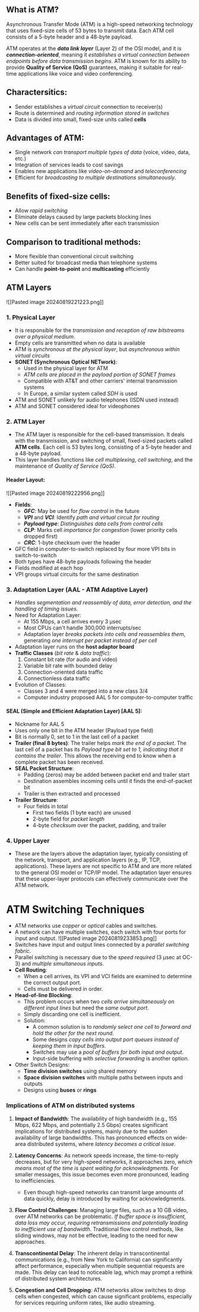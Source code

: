 ## What is ATM?
Asynchronous Transfer Mode (ATM) is a high-speed networking technology that uses fixed-size cells of 53 bytes to transmit data. Each ATM cell consists of a 5-byte header and a 48-byte payload.

ATM operates at the ***data link layer*** (Layer 2) of the OSI model, and it is ***connection-oriented***, meaning it *establishes a virtual connection between endpoints before data transmission begins*. ATM is known for its ability to provide **Quality of Service (QoS)** guarantees, making it suitable for real-time applications like voice and video conferencing. 
## Charactersitics:
- Sender establishes a *virtual circuit* connection to receiver(s)
- Route is determined and *routing information stored in switches*
- Data is divided into small, fixed-size units called **cells**
## Advantages of ATM:
- Single network *can transport multiple types of data* (voice, video, data, etc.)
- Integration of services leads to cost savings
- Enables new applications like *video-on-demand* and *teleconferencing*
- Efficient for *broadcasting to multiple destinations simultaneously*.
## Benefits of fixed-size cells:
- Allow *rapid switching*
- Eliminate delays caused by large packets blocking lines
- New cells can be sent immediately after each transmission
## Comparison to traditional methods:
- More flexible than conventional circuit switching
- Better suited for broadcast media than telephone systems
- Can handle **point-to-point** and **multicasting** efficiently

## ATM Layers
![[Pasted image 20240819221223.png]]
### 1. Physical Layer
- It is responsible for the *transmission and reception of raw bitstreams over a physical medium*.
- Empty cells are transmitted when no data is available
- ATM is *synchronous at the physical layer*, but *asynchronous within virtual circuits*
- **SONET (Synchronous Optical NETwork)**:
	- Used in the physical layer for ATM
	- *ATM cells are placed in the payload portion of SONET frames*
	- Compatible with AT&T and other carriers' internal transmission systems
	- In Europe, a similar system called *SDH* is used
- ATM and SONET unlikely for audio telephones (ISDN used instead)
- ATM and SONET considered ideal for videophones

### 2. ATM Layer
 - The ATM layer is responsible for the cell-based transmission. It deals with the transmission, and switching of small, fixed-sized packets called **ATM cells**. Each cell is 53 bytes long, consisting of a 5-byte header and a 48-byte payload. 
 - This layer handles functions like *cell multiplexing*, *cell switching*, and the maintenance of *Quality of Service (QoS)*.
#### Header Layout:
![[Pasted image 20240819222956.png]]
- **Fields**:	
	- ***GFC***: May be used for *flow control* in the future
	- ***VPI*** and ***VCI***: Identify *path and virtual circuit for routing*
	- ***Payload type***: *Distinguishes data cells from control cells*
	- ***CLP***: Marks cell *importance for congestion* (lower priority cells dropped first)
	- ***CRC***: 1-byte checksum over the header
- GFC field in computer-to-switch replaced by four more VPI bits in switch-to-switch
- Both types have 48-byte payloads following the header
- Fields modified at each hop
- VPI groups virtual circuits for the same destination

### 3. Adaptation Layer (AAL - ATM Adaptive Layer)
- *Handles segmentation and reassembly of data, error detection, and the handling of timing issues.*
-  Need for Adaptation Layer:
	- At 155 Mbps, a cell arrives every 3 μsec
	- Most CPUs can't handle 300,000 interrupts/sec
	- Adaptation layer *breaks packets into cells and reassembles them*, generating *one interrupt per packet instead of per cell*
- Adaptation layer runs on the **host adaptor board**
-  **Traffic Classes** (*bit rate* & *data traffic*):
	1. Constant bit rate (for audio and video)
	2. Variable bit rate with bounded delay
	3. Connection-oriented data traffic
	4. Connectionless data traffic
-  Evolution of Classes:
	- Classes 3 and 4 were merged into a new class 3/4
	- Computer industry proposed AAL 5 for computer-to-computer traffic
####  SEAL (Simple and Efficient Adaptation Layer) \[AAL 5]:
- Nickname for AAL 5
- Uses only one bit in the ATM header (Payload type field)
- Bit is normally 0, set to 1 in the last cell of a packet
- **Trailer (final 8 bytes)**: The trailer helps *mark the end of a packet*. The last cell of a packet has its *Payload type bit set to 1, indicating that it contains the trailer*. This allows the receiving end to know when a complete packet has been received.
- **SEAL Packet Structure**:
	- Padding (zeros) may be added between packet end and trailer start
	- Destination assembles incoming cells until it finds the end-of-packet bit
	- Trailer is then extracted and processed
-  **Trailer Structure**:
	- Four fields in total
		- First two fields (1 byte each) are unused
		- 2-byte field for *packet length*
		- 4-byte *checksum* over the packet, padding, and trailer

### 4. Upper Layer
  - These are the layers above the adaptation layer, typically consisting of the network, transport, and application layers (e.g., IP, TCP, applications). These layers are not specific to ATM and are more related to the general OSI model or TCP/IP model. The adaptation layer ensures that these upper-layer protocols can effectively communicate over the ATM network.

# ATM Switching Techniques
- ATM networks use *copper* or *optical* cables and switches.
- A network can have multiple switches, each switch with four ports for input and output.
![[Pasted image 20240819233853.png]]
- Switches have input and output lines connected by a *parallel switching fabric*.
- Parallel switching is necessary due to the *speed required* (3 μsec at OC-3) and *multiple simultaneous inputs*.
-  **Cell Routing**:
	- When a cell arrives, its VPI and VCI fields are examined to determine the correct output port.
	- Cells must be delivered in order.
-  **Head-of-line Blocking**:
	- This problem occurs when two *cells arrive simultaneously on different input lines* but need the *same output port*.
	- Simply discarding one cell is inefficient.
	- Solution:
		- A common solution is to *randomly select one cell to forward and hold the other for the next round*.
		- Some designs *copy cells into output port queues instead of keeping them in input buffers*.
		- Switches may use a *pool of buffers for both input and output*.
		- Input-side buffering with *selective forwarding* is another option.
- Other Switch Designs:
	- **Time division switches** using shared memory
	- **Space division switches** with multiple paths between inputs and outputs
	- Designs using **buses** or **rings**

### Implications of ATM on distributed systems

1. **Impact of Bandwidth**: The availability of high bandwidth (e.g., 155 Mbps, 622 Mbps, and potentially 2.5 Gbps) creates significant implications for distributed systems, mainly due to the sudden availability of large bandwidths. This has pronounced effects on wide-area distributed systems, where *latency becomes a critical issue*.

2. **Latency Concerns**: As network speeds increase, the time-to-reply decreases, but for very high-speed networks, it approaches zero, *which means most of the time is spent waiting for acknowledgments*. For smaller messages, this issue becomes even more pronounced, leading to inefficiencies.
	- Even though high-speed networks can transmit large amounts of data quickly, delay is introduced by waiting for acknowledgments.

3. **Flow Control Challenges**: Managing large files, such as a 10 GB video, over ATM networks can be problematic. *If buffer space is insufficient, data loss may occur, requiring retransmissions and potentially leading to inefficient use of bandwidth.* Traditional flow control methods, like sliding windows, may not be effective, leading to the need for new approaches.

4. **Transcontinental Delay**: The inherent delay in transcontinental communications (e.g., from New York to California) can significantly affect performance, especially when multiple sequential requests are made. This delay can lead to noticeable lag, which may prompt a rethink of distributed system architectures.

5. **Congestion and Cell Dropping**: ATM networks allow switches to drop cells when congested, which can cause significant problems, especially for services requiring uniform rates, like audio streaming.

